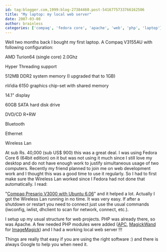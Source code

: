 ```yaml
---
id: tag:blogger.com,1999:blog-27384460.post-5416775733766162506
title: "My laptop: my local web server"
date: 2007-03-08
author: brainless
categories: ['compaq', 'fedora core', 'apache', 'web', 'php', 'laptop']
---
```


Well two months back I bought my first laptop. A Compaq V3155AU with following configuration:  

AMD Turion64 (single core) 2.0Ghz  

Hyper Threading support  

512MB DDR2 system memory (I upgraded that to 1GB)  

nVidia 6150 graphics chip-set with shared memory  

14.1" display  

60GB SATA hard disk drive  

DVD/CD R+RW  

Bluetooth  

Ethernet  

Wireless Lan  

At sub Rs. 40,000 (sub US$ 900) this was a great deal. I was using Fedora Core 6 (64bit edition) on it but was not using it much since I still love my desktop and do not have enough work to justify simultaneous usage of two computers. Recently my friend planned to join me on web development work and I thought this was a good time to use it regularly. So I had to first make sure the Wireless Lan worked since I Fedora had not done that automatically. I read:  

"[Compaq Presario V3000 with Ubuntu 6.06](http://starbase-12.blogspot.com/2006/09/compaq-presario-v3000-with-ubuntu-606.html)" and it helped a lot. Actually I got the Wireless Lan running in no time. It was very easy. If after a shutdown or restart you need to connect just use the usual commands (iwconfig, iwlist, dhclient to scan for network, connect, etc.).  

I setup up my usual structure for web projects. PHP was already there, so was Apache. A few needed PHP modules were added ([APC](http://pecl.php.net/package/apc), [MagickWand](http://www.magickwand.org/) for [ImageMagick](http://www.imagemagick.org/)) and I had a working local web server !!!  

Things are really that easy if you are using the right software :) and there is always Google to help you when need it.